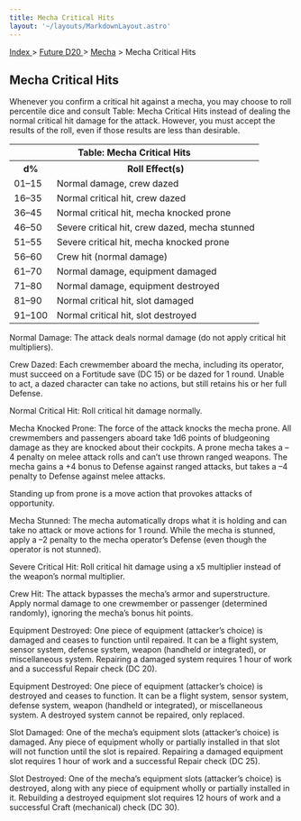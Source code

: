 ```yaml
---
title: Mecha Critical Hits
layout: '~/layouts/MarkdownLayout.astro'
---
```


[ Index ](/) > [ Future D20 ](/future.d20.srd) > [Mecha](/future.d20.srd/mecha) > Mecha Critical Hits

## Mecha Critical Hits

Whenever you confirm a critical hit against a mecha, you may choose to roll
percentile dice and consult Table: Mecha Critical Hits instead of dealing the
normal critical hit damage for the attack. However, you must accept the
results of the roll, even if those results are less than desirable.


<table> <tr><th colspan="2">Table: Mecha Critical Hits</th></tr> <tr><th>d%</th><th>Roll Effect(s)</th></tr> <tr><td>01–15</td><td>Normal damage, crew dazed</td></tr> <tr class="shaded"><td>16–35</td><td>Normal critical hit, crew dazed</td></tr> <tr><td>36–45</td><td>Normal critical hit, mecha knocked prone</td></tr> <tr class="shaded"><td>46–50</td><td>Severe critical hit, crew dazed, mecha stunned</td></tr> <tr><td>51–55</td><td>Severe critical hit, mecha knocked prone</td></tr> <tr class="shaded"><td>56–60</td><td>Crew hit (normal damage)</td></tr> <tr><td>61–70</td><td>Normal damage, equipment damaged</td></tr> <tr class="shaded"><td>71–80</td><td>Normal damage, equipment destroyed</td></tr> <tr><td>81–90</td><td>Normal critical hit, slot damaged</td></tr> <tr class="shaded"><td>91–100</td><td>Normal critical hit, slot destroyed</td></tr> </table>


Normal Damage: The attack deals normal damage (do not apply critical hit
multipliers).

Crew Dazed: Each crewmember aboard the mecha, including its operator, must
succeed on a Fortitude save (DC 15) or be dazed for 1 round. Unable to act, a
dazed character can take no actions, but still retains his or her full
Defense.

Normal Critical Hit: Roll critical hit damage normally.

Mecha Knocked Prone: The force of the attack knocks the mecha prone. All
crewmembers and passengers aboard take 1d6 points of bludgeoning damage as
they are knocked about their cockpits. A prone mecha takes a –4 penalty on
melee attack rolls and can’t use thrown ranged weapons. The mecha gains a +4
bonus to Defense against ranged attacks, but takes a –4 penalty to Defense
against melee attacks.

Standing up from prone is a move action that provokes attacks of opportunity.

Mecha Stunned: The mecha automatically drops what it is holding and can take
no attack or move actions for 1 round. While the mecha is stunned, apply a –2
penalty to the mecha operator’s Defense (even though the operator is not
stunned).

Severe Critical Hit: Roll critical hit damage using a x5 multiplier instead of
the weapon’s normal multiplier.

Crew Hit: The attack bypasses the mecha’s armor and superstructure. Apply
normal damage to one crewmember or passenger (determined randomly), ignoring
the mecha’s bonus hit points.

Equipment Destroyed: One piece of equipment (attacker’s choice) is damaged and
ceases to function until repaired. It can be a flight system, sensor system,
defense system, weapon (handheld or integrated), or miscellaneous system.
Repairing a damaged system requires 1 hour of work and a successful Repair
check (DC 20).

Equipment Destroyed: One piece of equipment (attacker’s choice) is destroyed
and ceases to function. It can be a flight system, sensor system, defense
system, weapon (handheld or integrated), or miscellaneous system. A destroyed
system cannot be repaired, only replaced.

Slot Damaged: One of the mecha’s equipment slots (attacker’s choice) is
damaged. Any piece of equipment wholly or partially installed in that slot
will not function until the slot is repaired. Repairing a damaged equipment
slot requires 1 hour of work and a successful Repair check (DC 25).

Slot Destroyed: One of the mecha’s equipment slots (attacker’s choice) is
destroyed, along with any piece of equipment wholly or partially installed in
it. Rebuilding a destroyed equipment slot requires 12 hours of work and a
successful Craft (mechanical) check (DC 30).

